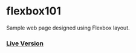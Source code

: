 # flexbox101

Sample web page designed using Flexbox layout.

### [Live Version](https://nairobley.github.io/flexbox101/)
